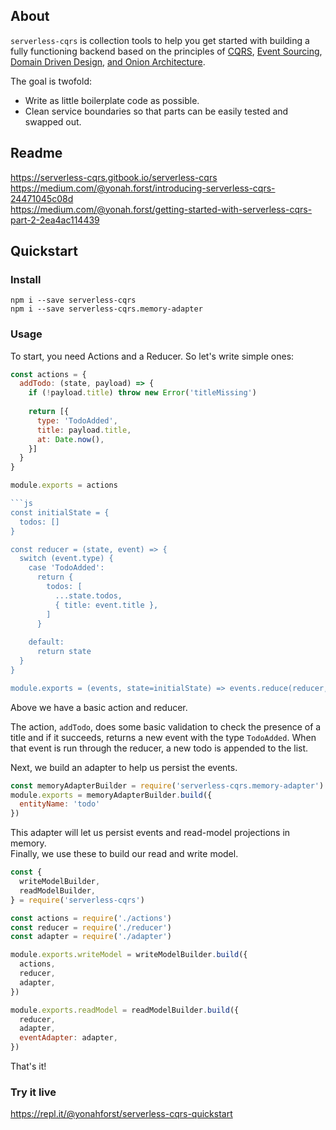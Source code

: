 ## About
`serverless-cqrs` is collection tools to help you get started with building a fully functioning backend based on the principles of [CQRS](https://docs.microsoft.com/en-us/azure/architecture/patterns/cqrs), [Event Sourcing](http://www.cqrs.nu/Faq/event-sourcing), [Domain Driven Design](https://medium.com/the-coding-matrix/ddd-101-the-5-minute-tour-7a3037cf53b8), [and Onion Architecture](https://www.codeguru.com/csharp/csharp/cs_misc/designtechniques/understanding-onion-architecture.html).

The goal is twofold: 
- Write as little boilerplate code as possible.
- Clean service boundaries so that parts can be easily tested and swapped out.

## Readme
https://serverless-cqrs.gitbook.io/serverless-cqrs  
https://medium.com/@yonah.forst/introducing-serverless-cqrs-24471045c08d  
https://medium.com/@yonah.forst/getting-started-with-serverless-cqrs-part-2-2ea4ac114439  


## Quickstart 
### Install
```
npm i --save serverless-cqrs
npm i --save serverless-cqrs.memory-adapter
```
### Usage
To start, you need Actions and a Reducer. So let's write simple ones:
```js
const actions = {
  addTodo: (state, payload) => {
    if (!payload.title) throw new Error('titleMissing')
    
    return [{
      type: 'TodoAdded',
      title: payload.title,
      at: Date.now(),
    }]
  }
}

module.exports = actions

```js
const initialState = {
  todos: []
}

const reducer = (state, event) => {
  switch (event.type) {
    case 'TodoAdded':
      return {
        todos: [
          ...state.todos,
          { title: event.title },
        ]
      }
      
    default:
      return state
  }
}

module.exports = (events, state=initialState) => events.reduce(reducer, state)
```

Above we have a basic action and reducer. 

The action, `addTodo`, does some basic validation to check the presence of a title and if it succeeds, returns a new event with the type `TodoAdded`. 
When that event is run through the reducer, a new todo is appended to the list.

Next, we build an adapter to help us persist the events.
```js
const memoryAdapterBuilder = require('serverless-cqrs.memory-adapter')
module.exports = memoryAdapterBuilder.build({ 
  entityName: 'todo'
})
```

This adapter will let us persist events and read-model projections in memory.  
Finally, we use these to build our read and write model.
```js
const {
  writeModelBuilder,
  readModelBuilder,
} = require('serverless-cqrs')

const actions = require('./actions')
const reducer = require('./reducer')
const adapter = require('./adapter')

module.exports.writeModel = writeModelBuilder.build({
  actions,
  reducer,
  adapter,
})

module.exports.readModel = readModelBuilder.build({
  reducer,
  adapter,
  eventAdapter: adapter,
})
```

That's it!

### Try it live
https://repl.it/@yonahforst/serverless-cqrs-quickstart
